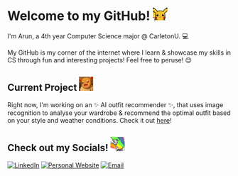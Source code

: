 # Welcome to my GitHub! <img src="assets/pika-wave.webp"  width="32" height="32">

I'm Arun, a 4th year Computer Science major @ CarletonU. 💻

My GitHub is my corner of the internet where I learn & showcase my skills in CS through fun and interesting projects! Feel free to peruse! 😊


## Current Project <img src="assets/yay.webp"  width="32" height="32">

Right now, I'm working on an ✨ AI outfit recommender ✨, that uses image recognition to analyse your wardrobe & recommend the optimal outfit based on your style and weather conditions. Check it out [here](https://github.com/Arunteja27/outfit-recommender)!

## Check out my Socials! <img src="assets/socials.webp"  width="32" height="32">

<a href="https://www.linkedin.com/in/arunkuchibhatla/" target="_blank">![LinkedIn](https://img.shields.io/badge/Arun%20Kuchibhatla-blue?style=for-the-badge&logo=linkedin&logoSize=auto&link=https%3A%2F%2Fwww.linkedin.com%2Fin%2Farunkuchibhatla%2F)</a>
<a href="https://arunteja27.github.io/arun-Website/" target="_blank">![Personal Website](https://img.shields.io/badge/Personal%20Website-darkred?style=for-the-badge&logo=atandt&logoSize=auto&link=https%3A%2F%2Fwww.linkedin.com%2Fin%2Farunkuchibhatla%2F)</a>
<a href="mailto:aruntejavk@gmail.com" target="_blank">![Email](https://img.shields.io/badge/Email-yellow?style=for-the-badge&logo=gmail&logoColor=auto&logoSize=auto&link=https%3A%2F%2Fwww.linkedin.com%2Fin%2Farunkuchibhatla%2F)</a>

